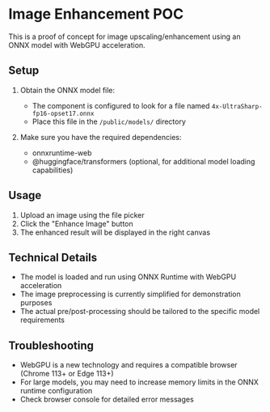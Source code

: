 # Image Enhancement POC

This is a proof of concept for image upscaling/enhancement using an ONNX model with WebGPU acceleration.

## Setup

1. Obtain the ONNX model file:
   - The component is configured to look for a file named `4x-UltraSharp-fp16-opset17.onnx`
   - Place this file in the `/public/models/` directory

2. Make sure you have the required dependencies:
   - onnxruntime-web
   - @huggingface/transformers (optional, for additional model loading capabilities)

## Usage

1. Upload an image using the file picker
2. Click the "Enhance Image" button
3. The enhanced result will be displayed in the right canvas

## Technical Details

- The model is loaded and run using ONNX Runtime with WebGPU acceleration
- The image preprocessing is currently simplified for demonstration purposes
- The actual pre/post-processing should be tailored to the specific model requirements

## Troubleshooting

- WebGPU is a new technology and requires a compatible browser (Chrome 113+ or Edge 113+)
- For large models, you may need to increase memory limits in the ONNX runtime configuration
- Check browser console for detailed error messages 